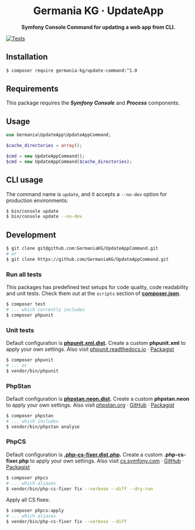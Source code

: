 <h1 align="center">Germania KG · UpdateApp</h1>

<p align="center"><b>Symfony Console Command for updating a web app from CLI.</b></p>

[![Tests](https://github.com/GermaniaKG/UpdateAppCommand/actions/workflows/php.yml/badge.svg)](https://github.com/GermaniaKG/UpdateAppCommand/actions/workflows/php.yml)

## Installation

```bash
$ composer require germania-kg/update-command:^1.0
```

## Requirements

This package requires  the ***Symfony Console*** and ***Process*** components.

## Usage

```php
use Germania\UpdateApp\UpdateAppCommand;

$cache_directories = array();

$cmd = new UpdateAppCommand();
$cmd = new UpdateAppCommand($cache_directories);
```

## CLI usage

The command name is `update`, and it accepts a `--no-dev` option for production environments:

```bash
$ bin/console update
$ bin/console update --no-dev
```



## Development

```bash
$ git clone git@github.com:GermaniaKG/UpdateAppCommand.git
# or
$ git clone https://github.com/GermaniaKG/UpdateAppCommand.git
```

### Run all tests

This packages has predefined test setups for code quality, code readability and unit tests. Check them out at the `scripts` section of **[composer.json](./composer.json)**.

```bash
$ composer test
# ... which currently includes
$ composer phpunit
```

### Unit tests

Default configuration is **[phpunit.xml.dist](./phpunit.xml.dist).** Create a custom **phpunit.xml** to apply your own settings. 
Also visit [phpunit.readthedocs.io](https://phpunit.readthedocs.io/) · [Packagist](https://packagist.org/packages/phpunit/phpunit)

```bash
$ composer phpunit
# ... or
$ vendor/bin/phpunit
```

### PhpStan

Default configuration is **[phpstan.neon.dist](./phpstan.neon.dist).** Create a custom **phpstan.neon** to apply your own settings. Also visit [phpstan.org](https://phpstan.org/) · [GitHub](https://github.com/phpstan/phpstan) · [Packagist](https://packagist.org/packages/phpstan/phpstan)

```bash
$ composer phpstan
# ... which includes
$ vendor/bin/phpstan analyse
```

### PhpCS

Default configuration is **[.php-cs-fixer.dist.php](./.php-cs-fixer.dist.php).** Create a custom **.php-cs-fixer.php** to apply your own settings. Also visit [cs.symfony.com](https://cs.symfony.com/) ·  [GitHub](https://github.com/FriendsOfPHP/PHP-CS-Fixer) · [Packagist](https://packagist.org/packages/friendsofphp/php-cs-fixer)

```bash
$ composer phpcs
# ... which aliases
$ vendor/bin/php-cs-fixer fix --verbose --diff --dry-run
```

Apply all CS fixes:

```bash
$ composer phpcs:apply
# ... which aliases 
$ vendor/bin/php-cs-fixer fix --verbose --diff
```





